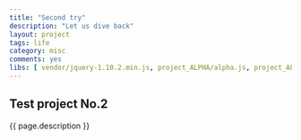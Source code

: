 ```yaml
---
title: "Second try"
description: "Let us dive back"
layout: project
tags: life
category: misc
comments: yes
libs: [ vendor/jquery-1.10.2.min.js, project_ALPHA/alpha.js, project_ALPHA/beta-app.js ]
---
```

## Test project No.2
{{ page.description }}

<div class="draw-container" />